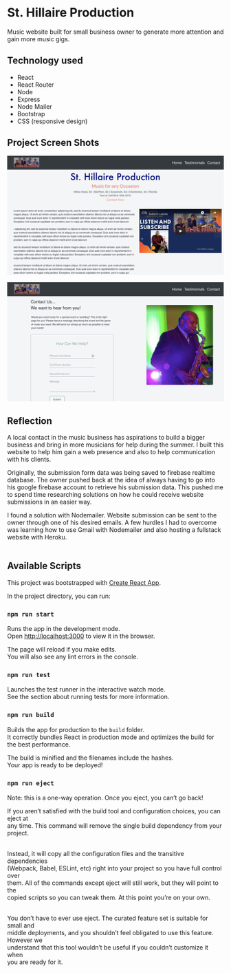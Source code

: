 # St. Hillaire Production

Music website built for small business owner to generate more attention and gain more music gigs. <br />

## Technology used
- React
- React Router
- Node
- Express
- Node Mailer
- Bootstrap
- CSS (responsive design)


## Project Screen Shots

![home page screenshot](src/Assets/SH_Home.jpg)

![contact page screenshot](src/Assets/SH_contact.jpg)



## Reflection

A local contact in the music business has aspirations to build a bigger business and bring in more musicians for help during the summer. I built this website to help him gain a web presence and also to help communication with his clients.<br />

Originally, the submission form data was being saved to firebase realtime database. The owner pushed back at the idea of always having to go into his google firebase account to retrieve his submission data. This pushed me to spend time researching solutions on how he could receive website submissions in an easier way. <br />

I found a solution with Nodemailer. Website submission can be sent to the owner through one of his desired emails. A few hurdles I had to overcome was learning how to use Gmail with Nodemailer and also hosting a fullstack website with Heroku. <br /><br />






## Available Scripts
This project was bootstrapped with [Create React App](https://github.com/facebook/create-react-app).


In the project directory, you can run:

### `npm run start`

Runs the app in the development mode.<br />
Open [http://localhost:3000](http://localhost:3000) to view it in the browser.

The page will reload if you make edits.<br />
You will also see any lint errors in the console.

### `npm run test`
Launches the test runner in the interactive watch mode.<br />
See the section about running tests for more information.


### `npm run build`

Builds the app for production to the `build` folder.<br />
It correctly bundles React in production mode and optimizes the build for the best performance.

The build is minified and the filenames include the hashes.<br />
Your app is ready to be deployed!

### `npm run eject`


Note: this is a one-way operation. Once you eject, you can’t go back!<br />

If you aren’t satisfied with the build tool and configuration choices, you can eject at<br /> any time. This command will remove the single build dependency from your project.<br /><br />

Instead, it will copy all the configuration files and the transitive dependencies<br /> (Webpack, Babel, ESLint, etc) right into your project so you have full control over <br />them. All of the commands except eject will still work, but they will point to the<br /> copied scripts so you can tweak them. At this point you’re on your own.<br /><br />

You don’t have to ever use eject. The curated feature set is suitable for small and<br /> middle deployments, and you shouldn’t feel obligated to use this feature. However we<br /> understand that this tool wouldn’t be useful if you couldn’t customize it when<br /> you are ready for it.<br /><br />

